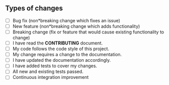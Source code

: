 ## Types of changes
<!-- What types of changes does your code introduce? Put an `x` in all the boxes that apply: -->

* [ ] Bug fix (non*breaking change which fixes an issue)
* [ ] New feature (non*breaking change which adds functionality)
* [ ] Breaking change (fix or feature that would cause existing functionality to change)
* [ ] I have read the **CONTRIBUTING** document.
* [ ] My code follows the code style of this project.
* [ ] My change requires a change to the documentation.
* [ ] I have updated the documentation accordingly.
* [ ] I have added tests to cover my changes.
* [ ] All new and existing tests passed.
* [ ] Continuous integration improvement
